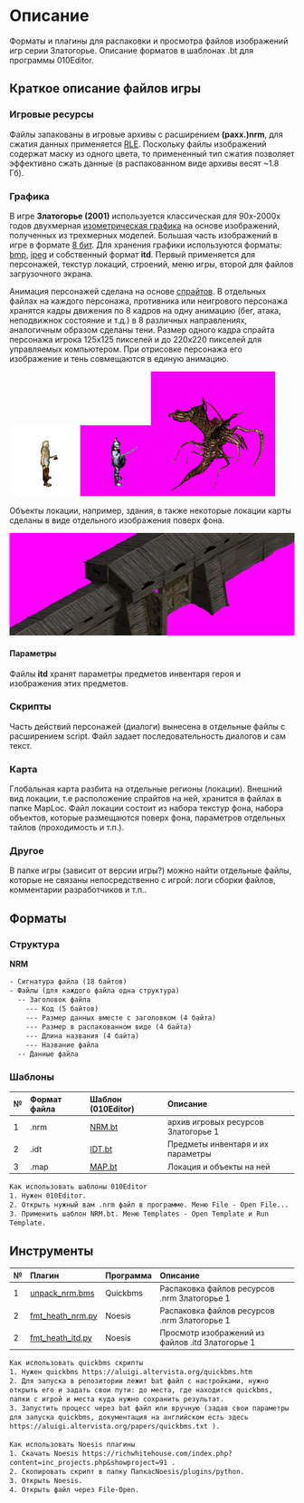 # Описание

Форматы и плагины для распаковки и просмотра файлов изображений игр серии Златогорье. Описание форматов в шаблонах .bt для программы 010Editor.

## Краткое описание файлов игры

### Игровые ресурсы

Файлы запакованы в игровые архивы с расширением **(paxx.)nrm**, для сжатия данных применяется [RLE](https://ru.wikipedia.org/wiki/%D0%9A%D0%BE%D0%B4%D0%B8%D1%80%D0%BE%D0%B2%D0%B0%D0%BD%D0%B8%D0%B5_%D0%B4%D0%BB%D0%B8%D0%BD_%D1%81%D0%B5%D1%80%D0%B8%D0%B9). Поскольку файлы изображений содержат маску из одного цвета, то примененный тип сжатия позволяет эффективно сжать данные (в распакованном виде архивы весят ~1.8 Гб). 
   
### Графика

В игре **Златогорье (2001)** используется классическая для 90х-2000х годов двухмерная [изометрическая графика](https://ru.wikipedia.org/wiki/%D0%98%D0%B7%D0%BE%D0%BC%D0%B5%D1%82%D1%80%D0%B8%D1%87%D0%B5%D1%81%D0%BA%D0%B0%D1%8F_%D0%B3%D1%80%D0%B0%D1%84%D0%B8%D0%BA%D0%B0_%D0%B2_%D0%BA%D0%BE%D0%BC%D0%BF%D1%8C%D1%8E%D1%82%D0%B5%D1%80%D0%BD%D1%8B%D1%85_%D0%B8%D0%B3%D1%80%D0%B0%D1%85) на основе изображений, полученных из трехмерных моделей. Большая часть изображений в игре в формате [8 бит](https://ru.wikipedia.org/wiki/8_%D0%B1%D0%B8%D1%82_(%D0%BA%D0%BE%D0%BC%D0%BF%D1%8C%D1%8E%D1%82%D0%B5%D1%80%D0%BD%D0%B0%D1%8F_%D0%B0%D1%80%D1%85%D0%B8%D1%82%D0%B5%D0%BA%D1%82%D1%83%D1%80%D0%B0)). Для хранения графики используются форматы: [bmp](https://ru.wikipedia.org/wiki/BMP), [jpeg](https://ru.wikipedia.org/wiki/JPEG) и собственный формат **itd**. Первый применяется для персонажей, текстур локаций, строений, меню игры, второй для файлов загрузочного экрана. 

Анимация персонажей сделана на основе [спрайтов](https://ru.wikipedia.org/wiki/%D0%A1%D0%BF%D1%80%D0%B0%D0%B9%D1%82_(%D0%BA%D0%BE%D0%BC%D0%BF%D1%8C%D1%8E%D1%82%D0%B5%D1%80%D0%BD%D0%B0%D1%8F_%D0%B3%D1%80%D0%B0%D1%84%D0%B8%D0%BA%D0%B0)). В отдельных файлах на каждого персонажа, противника или неигрового персонажа хранятся кадры движения по 8 кадров на одну анимацию (бег, атака, неподвижнок состояние и т.д.) в 8 различных направлениях, аналогичным образом сделаны тени. Размер одного кадра спрайта персонажа игрока 125x125 пикселей и до 220x220 пикселей для управляемых компьютером. При отрисовке персонажа его изображение и тень совмещаются в единую анимацию.

![Attack!](attack1.gif)![Attack2!](attack2.gif)![move1!](move1.gif)

Объекты локации, например, здания, в также некоторые локации карты сделаны в виде отдельного изображения поверх фона. 

![Gates](gates.jpg)

#### Параметры

Файлы **itd** хранят параметры предметов инвентаря героя и изображения этих предметов.

### Скрипты

Часть действий персонажей (диалоги) вынесена в отдельные файлы с расширением script. Файл задает последовательность диалогов и сам текст.

### Карта

Глобальная карта разбита на отдельные регионы (локации). Внешний вид локации, т.е расположение спрайтов на ней, хранится в файлах в папке MapLoc. Файл локации состоит из набора текстур фона, набора объектов, которые размещаются поверх фона, параметров отдельных тайлов (проходимость и т.п.).

### Другое

В папке игры (зависит от версии игры?) можно найти отдельные файлы, которые не связаны непосредственно с игрой: логи сборки файлов, комментарии разработчиков и т.п..

## Форматы

### Структура

**NRM**

    - Сигнатура файла (18 байтов)
    - Файлы (для каждого файла одна структура)
      -- Заголовок файла
        --- Код (5 байтов)
        --- Размер данных вместе с заголовком (4 байта)
        --- Размер в распакованном виде (4 байта)
        --- Длина названия (4 байта)
        --- Название файла
      -- Данные файла

### Шаблоны

 № | Формат файла       | Шаблон (010Editor)     |    Описание |
| :--- | :--------- | :----------- | :---------- |
| 1 | .nrm        | [NRM.bt](https://github.com/AlexKimov/goldenland-file-formats/blob/master/formats/010editor/NRM.bt)  |   архив игровых ресурсов Златогорье 1 |
| 2 | .idt        | [IDT.bt](https://github.com/AlexKimov/goldenland-file-formats/blob/master/formats/010editor/IDT.bt)  |  Предметы инвентаря и их параметры |
| 3 | .map       | [MAP.bt](https://github.com/AlexKimov/goldenland-file-formats/blob/master/formats/010editor/MAP.bt)  | Локация и объекты на ней |

    Как использовать шаблоны 010Editor
    1. Нужен 010Editor.
    2. Открыть нужный вам .nrm файл в программе. Меню File - Open File...
    3. Применить шаблон NRM.bt. Меню Templates - Open Template и Run Template.

## Инструменты

| № | Плагин       | Программа | Описание |  
| :--- | :--------- | :----------- | :---- | 
| 1 | [unpack_nrm.bms](https://github.com/AlexKimov/goldenland-file-formats/blob/master/sripts/quickbms/unpack_nrm.bms) | Quickbms | Распаковка файлов ресурсов .nrm  Златогорье 1 | 
| 2 | [fmt_heath_nrm.py](https://github.com/AlexKimov/goldenland-file-formats/blob/main/plugins/noesis/fmt_heath_nrm.py) | Noesis | Распаковка файлов ресурсов .nrm  Златогорье 1 |
| 2 | [fmt_heath_itd.py](https://github.com/AlexKimov/goldenland-file-formats/blob/main/plugins/noesis/fmt_heath_itd.py) | Noesis | Просмотр изображений из файлов .itd  Златогорье 1 |

    Как использовать quickbms скрипты
    1. Нужен quickbms https://aluigi.altervista.org/quickbms.htm
    2. Для запуска в репозитории лежит bat файл с настройками, нужно открыть его и задать свои пути: до места, где находится quickbms, папки с игрой и места куда нужно сохранить результат.
    3. Запустить процесс через bat файл или вручную (задав свои параметры для запуска quickbms, документация на английском есть здесь https://aluigi.altervista.org/papers/quickbms.txt ). 
    
    Как использовать Noesis плагины
    1. Скачать Noesis https://richwhitehouse.com/index.php?content=inc_projects.php&showproject=91 .
    2. Скопировать скрипт в папку ПапкасNoesis/plugins/python.
    3. Открыть Noesis.
    4. Открыть файл через File-Open. 

